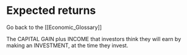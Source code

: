 # Expected returns

Go back to the [[Economic_Glossary]]


The CAPITAL GAIN plus INCOME that investors think they will earn by making an INVESTMENT, at the time they invest.


